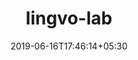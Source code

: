 ---
title: "lingvo-lab"
date: 2019-06-16T17:46:14+05:30
type: "organisations"
org_name: "Google AI Research"
repo_desc: "Demos, samples, and experimental code for Lingvo."
repo_link: https://github.com/google-research/lingvo-lab


---